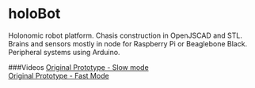 # holoBot
Holonomic robot platform. Chasis construction in OpenJSCAD and STL.  Brains and sensors mostly in node for Raspberry Pi or Beaglebone Black.  Peripheral systems using Arduino.

###Videos
[Original Prototype - Slow mode](https://www.youtube.com/watch?v=QbQoVdbcrQY)   
[Original Prototype - Fast Mode](https://www.youtube.com/watch?v=fagga3MZ5Vk)
